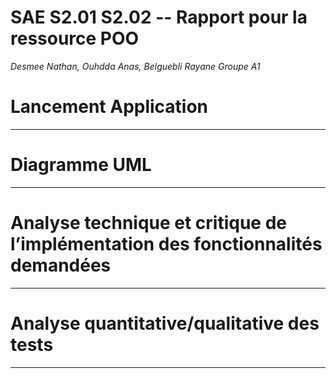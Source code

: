   SAE S2.01 S2.02 -- Rapport pour la ressource POO
  ===

  *Desmee Nathan, Ouhdda Anas, Belguebli Rayane Groupe A1*
  
# **Lancement Application**
  ---

# **Diagramme UML**
  ---

# **Analyse technique et critique de l’implémentation des fonctionnalités demandées**
  ---

# **Analyse quantitative/qualitative des tests**
  ---